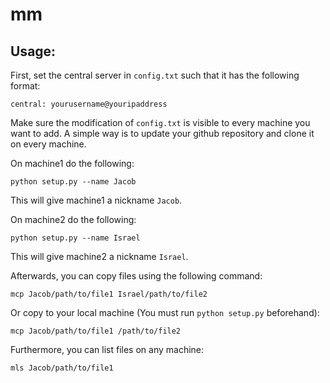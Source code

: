 # mm

## Usage:

First, set the central server in `config.txt` such that it has the following format:

```
central: yourusername@youripaddress
```

Make sure the modification of `config.txt` is visible to every machine you want to add. A simple way is to update your github repository and clone it on every machine.

On machine1 do the following:

```
python setup.py --name Jacob
```

This will give machine1 a nickname `Jacob`.

On machine2 do the following:

```
python setup.py --name Israel
```

This will give machine2 a nickname `Israel`.

Afterwards, you can copy files using the following command:

```
mcp Jacob/path/to/file1 Israel/path/to/file2
```

Or copy to your local machine (You must run `python setup.py` beforehand):

```
mcp Jacob/path/to/file1 /path/to/file2
```

Furthermore, you can list files on any machine:

```
mls Jacob/path/to/file1
```
